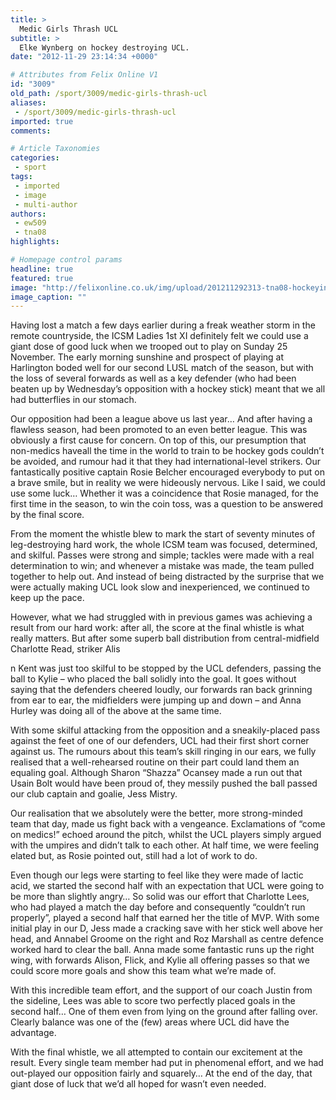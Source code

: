```yaml
---
title: >
  Medic Girls Thrash UCL
subtitle: >
  Elke Wynberg on hockey destroying UCL.
date: "2012-11-29 23:14:34 +0000"

# Attributes from Felix Online V1
id: "3009"
old_path: /sport/3009/medic-girls-thrash-ucl
aliases:
 - /sport/3009/medic-girls-thrash-ucl
imported: true
comments:

# Article Taxonomies
categories:
 - sport
tags:
 - imported
 - image
 - multi-author
authors:
 - ew509
 - tna08
highlights:

# Homepage control params
headline: true
featured: true
image: "http://felixonline.co.uk/img/upload/201211292313-tna08-hockeyinnit.jpg"
image_caption: ""
---
```


Having lost a match a few days earlier during a freak weather storm in the remote countryside, the ICSM Ladies 1st XI definitely felt we could use a giant dose of good luck when we trooped out to play on Sunday 25 November. The early morning sunshine and prospect of playing at Harlington boded well for our second LUSL match of the season, but with the loss of several forwards as well as a key defender (who had been beaten up by Wednesday’s opposition with a hockey stick) meant that we all had butterflies in our stomach.

Our opposition had been a league above us last year… And after having a flawless season, had been promoted to an even better league. This was obviously a first cause for concern. On top of this, our presumption that non-medics haveall the time in the world to train to be hockey gods couldn’t be avoided, and rumour had it that they had international-level strikers. Our fantastically positive captain Rosie Belcher encouraged everybody to put on a brave smile, but in reality we were hideously nervous. Like I said, we could use some luck… Whether it was a coincidence that Rosie managed, for the first time in the season, to win the coin toss, was a question to be answered by the final score.

From the moment the whistle blew to mark the start of seventy minutes of leg-destroying hard work, the whole ICSM team was focused, determined, and skilful. Passes were strong and simple; tackles were made with a real determination to win; and whenever a mistake was made, the team pulled together to help out. And instead of being distracted by the surprise that we were actually making UCL look slow and inexperienced, we continued to keep up the pace.

However, what we had struggled with in previous games was achieving a result from our hard work: after all, the score at the final whistle is what really matters. But after some superb ball distribution from central-midfield Charlotte Read, striker Alis

n Kent was just too skilful to be stopped by the UCL defenders, passing the ball to Kylie – who placed the ball solidly into the goal. It goes without saying that the defenders cheered loudly, our forwards ran back grinning from ear to ear, the midfielders were jumping up and down – and Anna Hurley was doing all of the above at the same time.

With some skilful attacking from the opposition and a sneakily-placed pass against the feet of one of our defenders, UCL had their first short corner against us. The rumours about this team’s skill ringing in our ears, we fully realised that a well-rehearsed routine on their part could land them an equaling goal. Although Sharon “Shazza” Ocansey made a run out that Usain Bolt would have been proud of, they messily pushed the ball passed our club captain and goalie, Jess Mistry.

Our realisation that we absolutely were the better, more strong-minded team that day, made us fight back with a vengeance. Exclamations of “come on medics!” echoed around the pitch, whilst the UCL players simply argued with the umpires and didn’t talk to each other. At half time, we were feeling elated but, as Rosie pointed out, still had a lot of work to do.

Even though our legs were starting to feel like they were made of lactic acid, we started the second half with an expectation that UCL were going to be more than slightly angry… So solid was our effort that Charlotte Lees, who had played a match the day before and consequently “couldn’t run properly”, played a second half that earned her the title of MVP. With some initial play in our D, Jess made a cracking save with her stick well above her head, and Annabel Groome on the right and Roz Marshall as centre defence worked hard to clear the ball. Anna made some fantastic runs up the right wing, with forwards Alison, Flick, and Kylie all offering passes so that we could score more goals and show this team what we’re made of.

With this incredible team effort, and the support of our coach Justin from the sideline, Lees was able to score two perfectly placed goals in the second half… One of them even from lying on the ground after falling over. Clearly balance was one of the (few) areas where UCL did have the advantage.

With the final whistle, we all attempted to contain our excitement at the result. Every single team member had put in phenomenal effort, and we had out-played our opposition fairly and squarely… At the end of the day, that giant dose of luck that we’d all hoped for wasn’t even needed.
